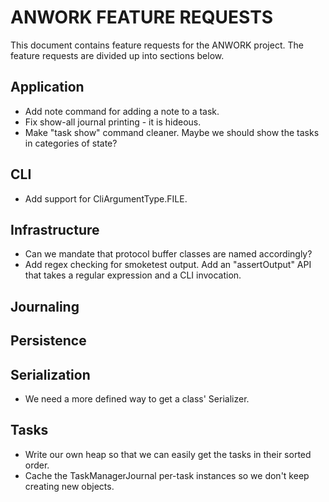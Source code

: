 # ANWORK FEATURE REQUESTS

This document contains feature requests for the ANWORK project. The feature requests are divided up
into sections below.

## Application
- Add note command for adding a note to a task.
- Fix show-all journal printing - it is hideous.
- Make "task show" command cleaner. Maybe we should show the tasks in categories of state?

## CLI
- Add support for CliArgumentType.FILE.

## Infrastructure
- Can we mandate that protocol buffer classes are named accordingly?
- Add regex checking for smoketest output. Add an "assertOutput" API that takes a regular
  expression and a CLI invocation. 

## Journaling

## Persistence

## Serialization
- We need a more defined way to get a class' Serializer.

## Tasks
- Write our own heap so that we can easily get the tasks in their sorted order.
- Cache the TaskManagerJournal per-task instances so we don't keep creating new objects.